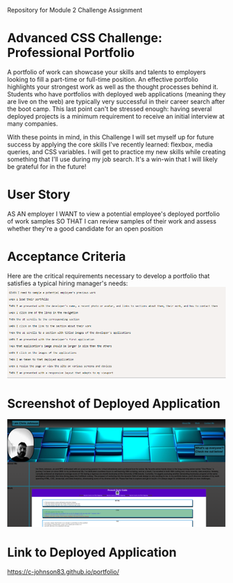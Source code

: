 Repository for Module 2 Challenge Assignment

# Advanced CSS Challenge: Professional Portfolio

A portfolio of work can showcase your skills and talents to employers looking to fill a part-time or full-time position. An effective portfolio highlights your strongest work as well as the thought processes behind it. Students who have portfolios with deployed web applications (meaning they are live on the web) are typically very successful in their career search after the boot camp. This last point can't be stressed enough: having several deployed projects is a minimum requirement to receive an initial interview at many companies.

With these points in mind, in this Challenge I will set myself up for future success by applying the core skills I've recently learned: flexbox, media queries, and CSS variables. I will get to practice my new skills while creating something that I'll use during my job search. It's a win-win that I will likely be grateful for in the future!

# User Story

AS AN employer
I WANT to view a potential employee's deployed portfolio of work samples
SO THAT I can review samples of their work and assess whether they're a good candidate for an open position

# Acceptance Criteria

Here are the critical requirements necessary to develop a portfolio that satisfies a typical hiring manager's needs:
![Alt text](assets/images/Criteria.PNG)


# Screenshot of Deployed Application
![Portfolio](assets/screenshot.PNG)

# Link to Deployed Application
https://c-johnson83.github.io/portfolio/
